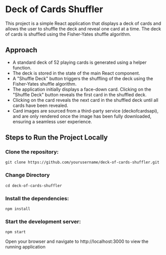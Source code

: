 # Deck of Cards Shuffler

This project is a simple React application that displays a deck of cards and allows the user to shuffle the deck and reveal one card at a time. The deck of cards is shuffled using the Fisher-Yates shuffle algorithm.

## Approach

- A standard deck of 52 playing cards is generated using a helper function.
- The deck is stored in the state of the main React component.
- A "Shuffle Deck" button triggers the shuffling of the deck using the Fisher-Yates shuffle algorithm.
- The application initially displays a face-down card. Clicking on the "Shuffle Deck" button reveals the first card in the shuffled deck.
- Clicking on the card reveals the next card in the shuffled deck until all cards have been revealed.
- Card images are sourced from a third-party service (deckofcardsapi), and are only rendered once the image has been fully downloaded, ensuring a seamless user experience.

## Steps to Run the Project Locally

### Clone the repository:

`git clone https://github.com/yourusername/deck-of-cards-shuffler.git`

### Change Directory

`cd deck-of-cards-shuffler`

### Install the dependencies:

`npm install`

### Start the development server:

`npm start`

Open your browser and navigate to http://localhost:3000 to view the running application
